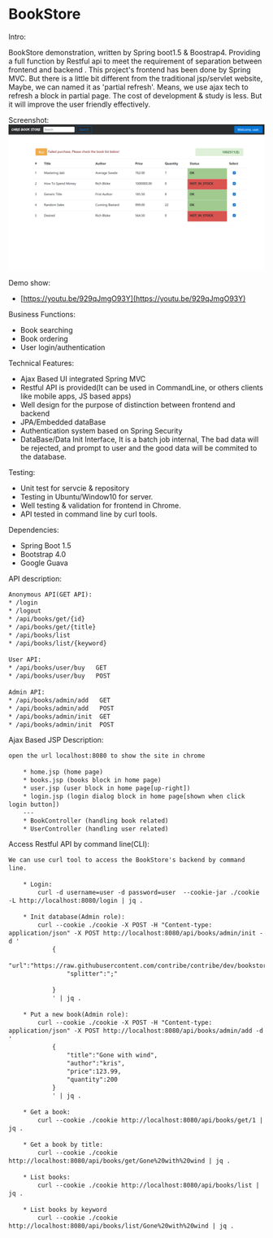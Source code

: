 # BookStore

Intro:

BookStore demonstration, written by Spring boot1.5 & Boostrap4. Providing a full function by Restful api to meet the requirement of separation between frontend and backend . This project's frontend has been done by Spring MVC. But there is a little bit different from the traditional jsp/servlet website, Maybe, we can named it as 'partial refresh'.  Means, we use ajax tech to refresh a block in partial page.  The cost of development & study is less. But it will improve the user friendly effectively. 

Screenshot:
![](https://raw.githubusercontent.com/chriswang-/BookStore/master/src/main/resources/static/img/screenshot.png) 

Demo show:
* [https://youtu.be/929qJmgO93Y](https://youtu.be/929qJmgO93Y)

Business Functions:

* Book searching
* Book ordering
* User login/authentication

Technical Features:

* Ajax Based UI integrated Spring MVC
* Restful API is provided(It can be used in CommandLine, or others clients like mobile apps, JS based apps)
* Well design for the purpose of distinction between frontend and backend
* JPA/Embedded dataBase
* Authentication system based on Spring Security
* DataBase/Data Init Interface, It is a batch job internal, The bad data will be rejected, and prompt to user and the good data will be commited to the database.


Testing:
* Unit test for servcie & repository
* Testing in Ubuntu/Window10 for server.
* Well testing & validation for frontend in Chrome.
* API tested in command line by curl tools.

Dependencies: 

* Spring Boot 1.5
* Bootstrap 4.0
* Google Guava

API description:

	Anonymous API(GET API):
	* /login
	* /logout
	* /api/books/get/{id}
	* /api/books/get/{title}	
	* /api/books/list
	* /api/books/list/{keyword}
	
	User API:
	* /api/books/user/buy   GET
	* /api/books/user/buy 	POST
	
	Admin API:
	* /api/books/admin/add   GET
	* /api/books/admin/add 	 POST
	* /api/books/admin/init  GET
	* /api/books/admin/init  POST



Ajax Based JSP Description:
	
	open the url localhost:8080 to show the site in chrome 
	
		* home.jsp (home page)
		* books.jsp (books block in home page)
		* user.jsp (user block in home page[up-right])
		* login.jsp (login dialog block in home page[shown when click login button])
		---
		* BookController (handling book related)
		* UserController (handling user related)
	
Access Restful API by command line(CLI):

	We can use curl tool to access the BookStore's backend by command line. 
		
		* Login:
			curl -d username=user -d password=user  --cookie-jar ./cookie -L http://localhost:8080/login | jq .
		
		* Init database(Admin role):
			curl --cookie ./cookie -X POST -H "Content-type: application/json" -X POST http://localhost:8080/api/books/admin/init -d '
				{
					"url":"https://raw.githubusercontent.com/contribe/contribe/dev/bookstoredata/bookstoredata.txt",
					"splitter":";"

				} 
				' | jq .

		* Put a new book(Admin role):
			curl --cookie ./cookie -X POST -H "Content-type: application/json" -X POST http://localhost:8080/api/books/admin/add -d '
				{
					"title":"Gone with wind",
					"author":"kris",
					"price":123.99,
					"quantity":200
				}
				' | jq .	

		* Get a book:
			curl --cookie ./cookie http://localhost:8080/api/books/get/1 | jq .

		* Get a book by title:
			curl --cookie ./cookie http://localhost:8080/api/books/get/Gone%20with%20wind | jq .
		
		* List books:
			curl --cookie ./cookie http://localhost:8080/api/books/list | jq .

		* List books by keyword
			curl --cookie ./cookie http://localhost:8080/api/books/list/Gone%20with%20wind | jq .

		

		
	
	
	
	
	
	
	
		